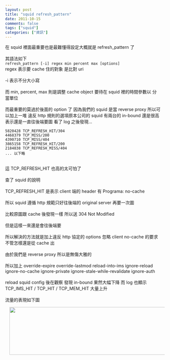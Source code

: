 ```yaml
---
layout: post
title: "squid refresh_pattern"
date: 2011-10-15
comments: false
tags: ["squid"]
categories: ["資訊"]
---
```


在 squid 裡面最重要也是最難懂得設定大概就是 refresh_pattern 了<br /><br />其語法如下<br />`refresh_pattern [-i] regex min percent max [options]` <br />regex 表示要 cache 住的對象 是比對 uri<br /><br />-i 表示不分大小寫<br /><br />而 min, percent, max 則是調整 cache object 要待在 squid 裡的時間參數以 分 當單位<br /><br />而最重要的莫過於後面的 option 了 因為我們的 squid 是當 reverse proxy 所以可以加上一堆 違反 http 規則的選項<!--more-->原本公司的 squid 有兩台的 in-bound 還是很高 表示還是一直往後端要圖 看了 log 之後發現...<br />

	5820428 TCP_REFRESH_HIT/304
	4468379 TCP_MISS/200
	4390710 TCP_MISS/404
	3865158 TCP_REFRESH_HIT/200
	2184838 TCP_REFRESH_MISS/404
	... 以下略

<br />這 TCP_REFRESH_HIT 也高的太可怕了<br /><br />查了 squid 的說明<br /><br />TCP_REFRESH_HIT 是表示 client 端的 header 有 Programa: no-cache<br /><br />所以 squid 遵循 http 規範只好往後端的 original server 再要一次圖<br /><br />比較原圖跟 cache 後發現一樣 所以送 304 Not Modified<br /><br />但是這樣一來還是會往後端要<br /><br />所以解決的方法就是加上違反 http 協定的 options 忽略 client no-cache 的要求不管怎樣還是從 cache 出<br /><br />由於我們是 reverse proxy 所以是無傷大雅的<br /><br />所以加上 override-expire override-lastmod reload-into-ims ignore-reload ignore-no-cache ignore-private ignore-stale-while-revalidate ignore-auth<br /><br />reload squid config 後在觀察 發現 in-bound 果然大幅下降 而 log 也顯示 TCP_IMS_HIT / TCP_HIT / TCP_MEM_HIT 大量上升<br /><br />流量的表現如下圖<br /><div class="separator" style="clear: both; text-align: center;"><a href="http://3.bp.blogspot.com/-63lbO3pkwRI/TpkE0C-X94I/AAAAAAAAB_U/rTEWldminQk/s6400/graph_image.php.jpg" imageanchor="1" style="margin-left:1em; margin-right:1em"><img border="0" height="155" width="640" src="http://3.bp.blogspot.com/-63lbO3pkwRI/TpkE0C-X94I/AAAAAAAAB_U/rTEWldminQk/s640/graph_image.php.jpg" /></a></div>
